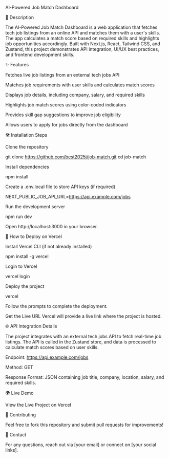 AI-Powered Job Match Dashboard

🚀 Description

The AI-Powered Job Match Dashboard is a web application that fetches tech job listings from an online API and matches them with a user's skills. The app calculates a match score based on required skills and highlights job opportunities accordingly. Built with Next.js, React, Tailwind CSS, and Zustand, this project demonstrates API integration, UI/UX best practices, and frontend development skills.

✨ Features

Fetches live job listings from an external tech jobs API

Matches job requirements with user skills and calculates match scores

Displays job details, including company, salary, and required skills

Highlights job match scores using color-coded indicators

Provides skill gap suggestions to improve job eligibility

Allows users to apply for jobs directly from the dashboard

🛠️ Installation Steps

Clone the repository

git clone https://github.com/best2025j/job-match.git
cd job-match

Install dependencies

npm install

Create a .env.local file to store API keys (if required)

NEXT_PUBLIC_JOB_API_URL=https://api.example.com/jobs

Run the development server

npm run dev

Open http://localhost:3000 in your browser.

🚀 How to Deploy on Vercel

Install Vercel CLI (if not already installed)

npm install -g vercel

Login to Vercel

vercel login

Deploy the project

vercel

Follow the prompts to complete the deployment.

Get the Live URL
Vercel will provide a live link where the project is hosted.

🌐 API Integration Details

The project integrates with an external tech jobs API to fetch real-time job listings. The API is called in the Zustand store, and data is processed to calculate match scores based on user skills.

Endpoint: https://api.example.com/jobs

Method: GET

Response Format: JSON containing job title, company, location, salary, and required skills.

🌍 Live Demo

View the Live Project on Vercel

📌 Contributing

Feel free to fork this repository and submit pull requests for improvements!

📧 Contact

For any questions, reach out via [your email] or connect on [your social links].

